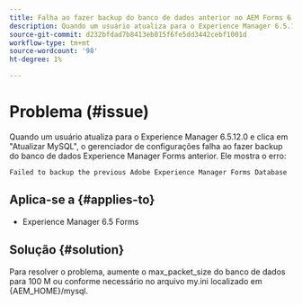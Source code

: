 ```yaml
---
title: Falha ao fazer backup do banco de dados anterior no AEM Forms 6.5.12.0.
description: Quando um usuário atualiza para o Experience Manager 6.5.12.0 e clica em "Atualizar MySQL", o gerenciador de configurações falha ao fazer backup do banco de dados Experience Manager Forms anterior.
source-git-commit: d232bfdad7b8413eb015f6fe5dd3442cebf1001d
workflow-type: tm+mt
source-wordcount: '98'
ht-degree: 1%

---
```


# Problema (#issue)

Quando um usuário atualiza para o Experience Manager 6.5.12.0 e clica em &quot;Atualizar MySQL&quot;, o gerenciador de configurações falha ao fazer backup do banco de dados Experience Manager Forms anterior. Ele mostra o erro:

`Failed to backup the previous Adobe Experience Manager Forms Database`


## Aplica-se a {#applies-to}

* Experience Manager 6.5 Forms

## Solução {#solution}

Para resolver o problema, aumente o max_packet_size do banco de dados para 100 M ou conforme necessário no arquivo my.ini localizado em {AEM_HOME}/mysql.
